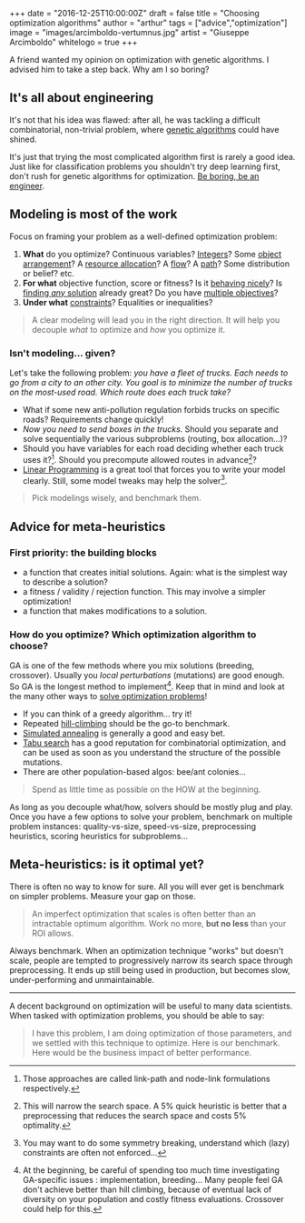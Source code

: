 +++
date = "2016-12-25T10:00:00Z"
draft = false
title = "Choosing optimization algorithms"
author = "arthur"
tags = ["advice","optimization"]
image = "images/arcimboldo-vertumnus.jpg"
artist = "Giuseppe Arcimboldo"
whitelogo = true
+++

A friend wanted my opinion on optimization with genetic algorithms. I advised him to take a step back. Why am I so boring?

<!--more-->

## It's all about engineering
It's not that his idea was flawed: after all, he was tackling a difficult combinatorial, non-trivial problem, where [genetic algorithms](https://en.wikipedia.org/wiki/Genetic_algorithm) could have shined.

It's just that trying the most complicated algorithm first is rarely a good idea. Just like for classification problems you shouldn't try deep learning first, don't rush for genetic algorithms for optimization. [Be boring, be an engineer](https://shapescience.xyz/blog/10-pieces-of-advice-to-beginner-data-scientists/).


## Modeling is most of the work
Focus on framing your problem as a well-defined optimization problem:

1. **What** do you optimize? Continuous variables? [Integers](https://en.wikipedia.org/wiki/Integer_programming)? Some [object arrangement](https://en.wikipedia.org/wiki/Combinatorial_optimization)? A [resource allocation](https://en.wikipedia.org/wiki/Operations_research)? A [flow](https://en.wikipedia.org/wiki/Maximum_flow_problem)? A [path](https://shapescience.xyz/blog/perspectives-on-pathfinding-algorithms-networks/)? Some distribution or belief? etc.
2. **For what** objective function, score or fitness? Is it [behaving nicely](https://en.wikipedia.org/wiki/Convex_optimization)? Is [finding *any* solution](https://developers.google.com/optimization/cp/) already great? Do you have [multiple objectives](https://en.wikipedia.org/wiki/Multi-objective_optimization)?
3. **Under what** [constraints](https://en.wikipedia.org/wiki/Constrained_optimization)? Equalities or inequalities? 

> A clear modeling will lead you in the right direction. It will help you decouple *what* to optimize and *how* you optimize it.


### Isn't modeling... given?
Let's take the following problem: *you have a fleet of trucks. Each needs to go from a city to an other city. You goal is to minimize the number of trucks on the most-used road. Which route does each truck take?*

- What if some new anti-pollution regulation forbids trucks on specific roads? Requirements change quickly!
- *Now you need to send boxes in the trucks.* Should you separate and solve sequentially the various subproblems (routing, box allocation...)?
- Should you have variables for each road deciding whether each truck uses it?[^flow-formulations]. Should you precompute allowed routes in advance[^preprocessing-vs-heuristic]?
- [Linear Programming](https://en.wikipedia.org/wiki/Linear_programming) is a great tool that forces you to write your model clearly. Still, some model tweaks may help the solver[^lp-tweaking].

[^preprocessing-vs-heuristic]: This will narrow the search space. A 5% quick heuristic is better that a preprocessing that reduces the search space and costs 5% optimality.
[^flow-formulations]: Those approaches are called link-path and node-link formulations respectively.
[^lp-tweaking]: You may want to do some symmetry breaking, understand which (lazy) constraints are often not enforced...

> Pick modelings wisely, and benchmark them.

## Advice for meta-heuristics
### First priority: the building blocks
* a function that creates initial solutions. Again: what is the simplest way to describe a solution?
* a fitness / validity / rejection function. This may involve a simpler optimization!
* a function that makes modifications to a solution.

### How do you optimize? Which optimization algorithm to choose?
GA is one of the few methods where you mix solutions (breeding, crossover). Usually you *local perturbations* (mutations) are good enough. So GA is the longest method to implement[^ga-wasting-time]. Keep that in mind and look at the many other ways to [solve optimization problems](http://cs.gmu.edu/~sean/book/metaheuristics/Essentials.pdf)! 

- If you can think of a greedy algorithm... try it!
- Repeated [hill-climbing](https://en.wikipedia.org/wiki/Hill_climbing) should be the go-to benchmark.
- [Simulated annealing](https://en.wikipedia.org/wiki/Simulated_annealing) is generally a good and easy bet.
- [Tabu search](https://en.wikipedia.org/wiki/Tabu_search) has a good reputation for combinatorial optimization, and can be used as soon as you understand the structure of the possible mutations.
- There are other population-based algos: bee/ant colonies...

> Spend as little time as possible on the HOW at the beginning.

As long as you decouple what/how, solvers should be mostly plug and play.
Once you have a few options to solve your problem, benchmark on multiple problem instances: quality-vs-size, speed-vs-size, preprocessing heuristics, scoring heuristics for subproblems...

[^ga-wasting-time]: At the beginning, be careful of spending too much time investigating GA-specific issues : implementation, breeding... Many people feel GA don't achieve better than hill climbing, because of eventual lack of diversity on your population and costly fitness evaluations. Crossover could help for this.


## Meta-heuristics: is it optimal yet?
There is often no way to know for sure. All you will ever get is benchmark on  simpler problems. Measure your gap on those.

> An imperfect optimization that scales is often better than an intractable optimum algorithm. Work no more, **but no less** than your ROI allows.

Always benchmark. When an optimization technique "works" but doesn't scale, people are tempted to progressively narrow its search space through preprocessing. It ends up still being used in production, but becomes slow, under-performing and unmaintainable.

---
A decent background on optimization will be useful to many data scientists. When tasked with optimization problems, you should be able to say:

> I have this problem, I am doing optimization of those parameters, and we settled with this technique to optimize. Here is our benchmark. Here would be the business impact of better performance.
